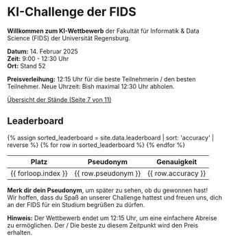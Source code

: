 # KI-Challenge der FIDS

**Willkommen zum KI-Wettbewerb** der Fakultät für Informatik & Data Science (FIDS) der Universität Regensburg.

**Datum:** 14. Februar 2025  
**Zeit:** 9:00 - 12:30 Uhr  
**Ort:** Stand 52

**Preisverleihung:** 12:15 Uhr für die beste Teilnehmerin / den besten Teilnehmer.
Neue Uhrzeit: Bish maximal 12:30 Uhr abholen.

[Übersicht der Stände (Seite 7 von 11)](https://www.regensburger-hochschultag.de/wp-content/uploads/2025/01/RHT_2025_Programmheft_Web.pdf)

<link rel="stylesheet" type="text/css" href="style.css">

## Leaderboard

<table>
  <thead>
    <tr>
      <th>Platz</th>
      <th>Pseudonym</th>
      <th>Genauigkeit</th>
    </tr>
  </thead>
  <tbody>
    {% assign sorted_leaderboard = site.data.leaderboard | sort: 'accuracy' | reverse %}
    {% for row in sorted_leaderboard %}
    <tr class="{% if forloop.first %}first-place{% endif %}">
      <td>{{ forloop.index }}</td>
      <td>{{ row.pseudonym }}</td>
      <td>{{ row.accuracy }}</td>
    </tr>
    {% endfor %}
  </tbody>
</table>

**Merk dir dein Pseudonym**, um später zu sehen, ob du gewonnen hast!  
Wir hoffen, dass du Spaß an unserer Challenge hattest und freuen uns, dich an der FIDS für ein Studium begrüßen zu dürfen.

**Hinweis:** Der Wettbewerb endet um 12:15 Uhr, um eine einfachere Abreise zu ermöglichen. Der / Die beste zu diesem Zeitpunkt wird den Preis erhalten.